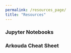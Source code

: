 ```yaml
---
permalink: /resources_page/
title: "Resources"
---
```


### Jupyter Notebooks 


### Arkouda Cheat Sheet 






